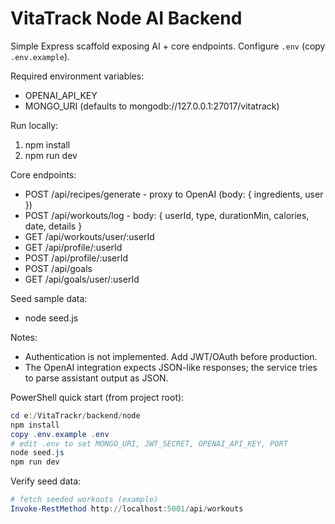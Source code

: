 # VitaTrack Node AI Backend

Simple Express scaffold exposing AI + core endpoints. Configure `.env` (copy `.env.example`).

Required environment variables:
- OPENAI_API_KEY
- MONGO_URI (defaults to mongodb://127.0.0.1:27017/vitatrack)

Run locally:

1. npm install
2. npm run dev

Core endpoints:
- POST /api/recipes/generate  - proxy to OpenAI (body: { ingredients, user })
- POST /api/workouts/log      - body: { userId, type, durationMin, calories, date, details }
- GET  /api/workouts/user/:userId
- GET  /api/profile/:userId
- POST /api/profile/:userId
- POST /api/goals
- GET  /api/goals/user/:userId

Seed sample data:
- node seed.js

Notes:
- Authentication is not implemented. Add JWT/OAuth before production.
- The OpenAI integration expects JSON-like responses; the service tries to parse assistant output as JSON.

PowerShell quick start (from project root):

```powershell
cd e:/VitaTrackr/backend/node
npm install
copy .env.example .env
# edit .env to set MONGO_URI, JWT_SECRET, OPENAI_API_KEY, PORT
node seed.js
npm run dev
```

Verify seed data:

```powershell
# fetch seeded workouts (example)
Invoke-RestMethod http://localhost:5001/api/workouts
```

